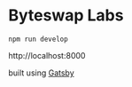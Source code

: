 # Byteswap Labs

```shell
npm run develop
```
http://localhost:8000

built using [Gatsby](https://www.gatsbyjs.com/)
